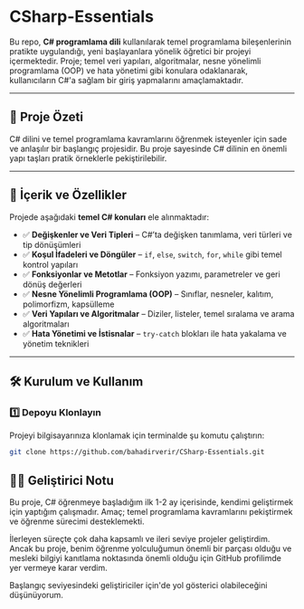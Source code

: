 # CSharp-Essentials

Bu repo, **C# programlama dili** kullanılarak temel programlama bileşenlerinin pratikte uygulandığı, yeni başlayanlara yönelik öğretici bir projeyi içermektedir. Proje; temel veri yapıları, algoritmalar, nesne yönelimli programlama (OOP) ve hata yönetimi gibi konulara odaklanarak, kullanıcıların C#'a sağlam bir giriş yapmalarını amaçlamaktadır.

---

## 🚀 Proje Özeti

C# dilini ve temel programlama kavramlarını öğrenmek isteyenler için sade ve anlaşılır bir başlangıç projesidir. Bu proje sayesinde C# dilinin en önemli yapı taşları pratik örneklerle pekiştirilebilir.

---

## 📌 İçerik ve Özellikler

Projede aşağıdaki **temel C# konuları** ele alınmaktadır:

- ✅ **Değişkenler ve Veri Tipleri** – C#’ta değişken tanımlama, veri türleri ve tip dönüşümleri  
- ✅ **Koşul İfadeleri ve Döngüler** – `if`, `else`, `switch`, `for`, `while` gibi temel kontrol yapıları  
- ✅ **Fonksiyonlar ve Metotlar** – Fonksiyon yazımı, parametreler ve geri dönüş değerleri  
- ✅ **Nesne Yönelimli Programlama (OOP)** – Sınıflar, nesneler, kalıtım, polimorfizm, kapsülleme  
- ✅ **Veri Yapıları ve Algoritmalar** – Diziler, listeler, temel sıralama ve arama algoritmaları  
- ✅ **Hata Yönetimi ve İstisnalar** – `try-catch` blokları ile hata yakalama ve yönetim teknikleri  

---

## 🛠 Kurulum ve Kullanım

### 1️⃣ Depoyu Klonlayın

Projeyi bilgisayarınıza klonlamak için terminalde şu komutu çalıştırın:

```bash
git clone https://github.com/bahadirverir/CSharp-Essentials.git
```

## 🧑‍💻 Geliştirici Notu

Bu proje, C# öğrenmeye başladığım ilk 1-2 ay içerisinde, kendimi geliştirmek için yaptığım çalışmadır. Amaç; temel programlama kavramlarını pekiştirmek ve öğrenme sürecimi desteklemekti.

İlerleyen süreçte çok daha kapsamlı ve ileri seviye projeler geliştirdim. Ancak bu proje, benim öğrenme yolculuğumun önemli bir parçası olduğu ve mesleki bilgiyi kanıtlama noktasında önemli olduğu için GitHub profilimde yer vermeye karar verdim.

Başlangıç seviyesindeki geliştiriciler için'de yol gösterici olabileceğini düşünüyorum.
